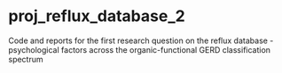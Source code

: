 # proj_reflux_database_2
Code and reports for the first research question on the reflux database - psychological factors across the organic-functional GERD classification spectrum
